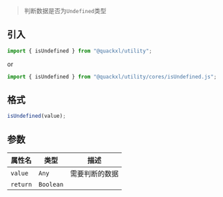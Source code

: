 > 判断数据是否为`Undefined`类型

## 引入

```js
import { isUndefined } from "@quackxl/utility";
```
or
```js
import { isUndefined } from "@quackxl/utility/cores/isUndefined.js";
```

## 格式

```js
isUndefined(value);
```

## 参数

| 属性名   | 类型      | 描述           |
| -------- | --------- | -------------- |
| `value`  | `Any`     | 需要判断的数据 |
| `return` | `Boolean` |                |